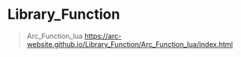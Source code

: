 # Library_Function
> Arc_Function_lua
> https://arc-website.github.io/Library_Function/Arc_Function_lua/index.html
